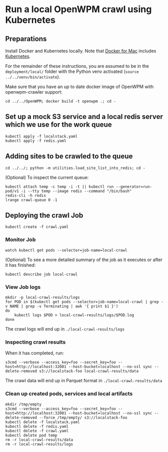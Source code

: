 # Run a local OpenWPM crawl using Kubernetes

## Preparations

Install Docker and Kubernetes locally. Note that [Docker for Mac](https://docs.docker.com/docker-for-mac/install/) includes [Kubernetes](https://docs.docker.com/docker-for-mac/#kubernetes).

For the remainder of these instructions, you are assumed to be in the `deployment/local/` folder with the Python venv activated (`source ../../venv/bin/activate`).

Make sure that you have an up to date docker image of OpenWPM with openwpm-crawler support:

```
cd ../../OpenWPM; docker build -t openwpm .; cd -
```

## Set up a mock S3 service and a local redis server which we use for the work queue

```
kubectl apply -f localstack.yaml
kubectl apply -f redis.yaml
```

## Adding sites to be crawled to the queue

```
cd ../../; python -m utilities.load_site_list_into_redis; cd -
```

(Optional) To inspect the current queue:
```
kubectl attach temp -c temp -i -t || kubectl run --generator=run-pod/v1 -i --tty temp --image redis --command "/bin/bash"
redis-cli -h redis
lrange crawl-queue 0 -1
```

## Deploying the crawl Job

```
kubectl create -f crawl.yaml
```

### Monitor Job

```
watch kubectl get pods --selector=job-name=local-crawl
```

(Optional) To see a more detailed summary of the job as it executes or after it has finished:

```
kubectl describe job local-crawl
```

### View Job logs

```
mkdir -p local-crawl-results/logs
for POD in $(kubectl get pods --selector=job-name=local-crawl | grep -v NAME | grep -v Terminating | awk '{ print $1 }')
do
    kubectl logs $POD > local-crawl-results/logs/$POD.log
done
```

The crawl logs will end up in `./local-crawl-results/logs`

### Inspecting crawl results

When it has completed, run:
```
s3cmd --verbose --access_key=foo --secret_key=foo --host=http://localhost:32001 --host-bucket=localhost --no-ssl sync --delete-removed s3://localstack-foo local-crawl-results/data
```

The crawl data will end up in Parquet format in `./local-crawl-results/data`

### Clean up created pods, services and local artifacts

```
mkdir /tmp/empty
s3cmd --verbose --access_key=foo --secret_key=foo --host=http://localhost:32001 --host-bucket=localhost --no-ssl sync --delete-removed --force /tmp/empty/ s3://localstack-foo
kubectl delete -f localstack.yaml
kubectl delete -f redis.yaml
kubectl delete -f crawl.yaml
kubectl delete pod temp
rm -r local-crawl-results/data
rm -r local-crawl-results/logs
```
